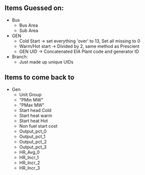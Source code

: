 ## Items Guessed on:

- Bus
    - Bus Area
    - Sub Area
- GEN
    - Cold Start -> set everything 'over' to 13, Set all missing to 0
    - Warm/Hot start -> Divided by 2, same method as Prescient
    - GEN UID -> Concatenated EIA Plant code and generator ID
- Branch:
    - Just made up unique UIDs



## Items to come back to

- Gen
    - Unit Group
    - "PMin MW"
    - "PMax MW"
    - Start head Cold
    - Start heat warm
    - Start heat Hot
    - Non fuel start cost
    - Output_pct_0
    - Output_pct_1
    - Output_pct_2
    - Output_pct_3
    - HR_Avg_0
    - HR_Incr_1
    - HR_Incr_2
    - HR_Incr_3
